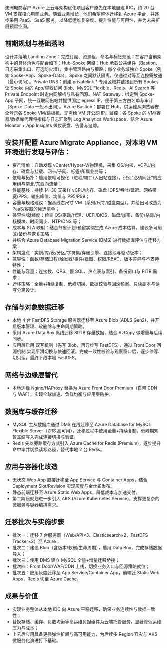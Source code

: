 澳洲电商客户 Azure 上云与架构优化项目客户原先在本地自建 IDC，约 20 台 VM 支撑核心电商业务。随着业务增长，他们希望整体迁移到 Azure 平台，并逐步采用 PaaS、SaaS 服务，以降低运维复杂度、提升性能与可用性，并为未来扩展预留空间。

## 前期规划与基础落地
设计并落地 Landing Zone：完成订阅、资源组、命名与标签规范；在客户当前架构中的具体角色与配合如下：Hub–Spoke 网络：Hub 承载公共组件（Bastion、日志采集出口、可选防火墙），集中管理路由与策略；每个业务域独立 Spoke（例如 Spoke-App、Spoke-Data），Spoke 之间默认隔离，仅通过对等互连按需放通（最小访问）。Private DNS：创建 privatelink.* 专用区域并链接到所有 Spoke，让 Spoke 内的 App/容器访问 Blob、MySQL Flexible、Redis、AI Search 等 Private Endpoint 时走内网解析与私有回源。NAT Gateway：绑定到 Spoke-App 子网，统一互联网出站并提供固定 egress IP，便于第三方白名单与审计（Spoke-Data 一般不出网）。Azure Bastion：部署在 Hub，供运维从浏览器安全登录各 Spoke VM/跳板机，无需给 VM 开公网 IP。监控：各 Spoke 的 VM/容器/数据库代理将指标与日志汇聚到 Log Analytics Workspace，结合 Azure Monitor + App Insights 做仪表盘、告警与追踪。

## 安装并配置 Azure Migrate Appliance，对本地 VM 环境进行发现与评估：
- 资产清单：自动发现 vCenter/Hyper-V/物理机，采集 OS/内核、vCPU/内存、磁盘与挂载、网卡/子网、标签/所属业务等；
- 依赖与拓扑：启用依赖可视化（进程/端口/入出站连接），识别“必须同迁”的应用组与南北/东西向流量；
- 性能基线：持续 14–30 天采样 vCPU/内存、磁盘 IOPS/吞吐/延迟、网络带宽/PPS，输出峰值、均值与 P95/P99；
- 容量与规格建议：据基线右尺⼨ VM（系列/尺寸/磁盘类型），并给出可改造为 PaaS/容器的候选清单；
- 兼容性/就绪度：检查 OS/驱动/代理、UEFI/BIOS、磁盘/加密、备份/杀毒/内核模块、时间同步、NTP/DNS 等；
- 成本与 SLA 映射：结合节省计划/预留实例生成 Azure 成本估算，建议多可用区/备份与恢复策略；
- 并结合 Azure Database Migration Service (DMS) 进行数据库评估与迁移方案：
- 架构盘点：实例/库/表/分区/字符集/存储引擎、连接池与驱动版本；
- 兼容性：函数/存储过程/触发器/事件/视图、权限/RBAC、版本差异与不支持特性；
- 性能与容量：连接数、QPS、慢 SQL、热点表与索引、备份窗口与 PITR 需求；
- 迁移策略：全量+持续复制、低峰切换、数据校验与回滚预案、只读副本与读写分离设计。

## 存储与对象数据迁移
- 本地 4 台 FastDFS Storage 服务器迁移至 Azure Blob (ADLS Gen2)，并开启版本管理、软删除与生命周期策略。
- 采用 Azure Data Box 离线迁移 80TB 存量数据，结合 AzCopy 做增量与后续同步。
- 应用层启用 双写机制（先写 Blob，再异步写 FastDFS），通过 Front Door 回源机制 实现平滑切换与快速回滚。完成一致性校验与观察窗口后，逐步停写、切只读，最终下线本地 FastDFS。

## 网络与边缘层替代
- 本地边缘 Nginx/HAProxy 替换为 Azure Front Door Premium（自带 CDN 与 WAF），实现全球加速、负载均衡与应用层防护。

## 数据库与缓存迁移
- MySQL 主从数据库通过 DMS 在线迁移至 Azure Database for MySQL Flexible Server（ZRS 高可用），迁移过程中使用全量+持续复制，低峰期短暂冻结写入完成连接切换与验证。
- Redis 先以旁路缓存方式引入 Azure Cache for Redis (Premium)，逐步提升命中率并切换读写路径，替代本地 2 台 Redis。

## 应用与容器化改造
- 无状态 Web App 直接迁移至 App Service 与 Container Apps，结合 Deployment Slot/Revision 实现灰度与金丝雀发布。
- 静态前端迁移至 Azure Static Web Apps，降低成本与加速交付。
- 第二阶段规划进一步引入 AKS (Azure Kubernetes Service)，支撑更复杂的微服务与容器编排需求。

## 迁移批次与实施步骤
- 批次一：迁移 7 台服务器（Web/API×3、Elasticsearch×2、FastDFS Tracker×2）至 Azure；
- 批次二：建设 Blob（含版本/软删/生命周期），启用 Data Box，完成存储数据导入；
- 批次三：使用 DMS 建立 MySQL 全量+增量迁移桥接；
- 批次四：Front Door/WAF/CDN 上线，切换业务入口与回源策略就位；
- 批次五：应用灰度迁移至 App Service/Container App，前端迁 Static Web Apps，Redis 切至 Azure Cache。

## 成果与价值
- 实现业务整体从本地 IDC 向 Azure 平稳迁移，确保业务连续性与数据一致性；
- 替换存储、缓存、负载均衡等高运维负担组件为云端托管服务，显著降低运维压力与成本；
- 上云后应用具备更强弹性扩展与高可用能力，为后续多 Region 容灾与 AKS 微服务化演进打下基础。

